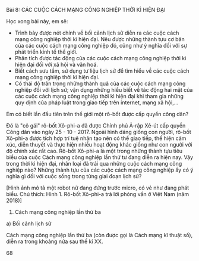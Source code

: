 Bài 8: CÁC CUỘC CÁCH MẠNG CÔNG NGHIỆP THỜI KÌ HIỆN ĐẠI

Học xong bài này, em sẽ:
- Trình bày được nét chính về bối cảnh lịch sử diễn ra các cuộc cách mạng công nghiệp thời kì hiện đại. Nêu được những thành tựu cơ bản của các cuộc cách mạng công nghiệp đó, cũng như ý nghĩa đối với sự phát triển kinh tế thế giới.
- Phân tích được tác động của các cuộc cách mạng công nghiệp thời kì hiện đại đối với xã hội và văn hoá.
- Biết cách sưu tầm, sử dụng tư liệu lịch sử để tìm hiểu về các cuộc cách mạng công nghiệp thời kì hiện đại.
- Có thái độ trân trọng những thành quả của các cuộc cách mạng công nghiệp đối với lịch sử; vận dụng những hiểu biết về tác động hai mặt của các cuộc cách mạng công nghiệp thời kì hiện đại khi tham gia những quy định của pháp luật trong giao tiếp trên internet, mạng xã hội,...

Em có biết lần đầu tiên trên thế giới một rô-bốt được cấp quyền công dân?

Đó là "cô gái" rô-bốt Xô-phi-a đã được Chính phủ Ả-rập Xê-út cấp quyền Công dân vào ngày 25 - 10 - 2017. Ngoài hình dáng giống con người, rô-bốt Xô-phi-a được tích hợp trí tuệ nhân tạo nên có thể giao tiếp, thể hiện cảm xúc, diễn thuyết và thực hiện nhiều hoạt động khác giống như con người với độ chính xác rất cao. Rô-bốt Xô-phi-a là một trong những thành tựu tiêu biểu của cuộc Cách mạng công nghiệp lần thứ tư đang diễn ra hiện nay. Vậy trong thời kì hiện đại, nhân loại đã trải qua những cuộc cách mạng công nghiệp nào? Những thành tựu của các cuộc cách mạng công nghiệp ấy có ý nghĩa gì đối với cuộc sống trong từng giai đoạn lịch sử?

[Hình ảnh mô tả một robot nữ đang đứng trước micro, có vẻ như đang phát biểu. Chú thích: Hình 1. Rô-bốt Xô-phi-a trả lời phỏng vấn ở Việt Nam (năm 2018)]

1. Cách mạng công nghiệp lần thứ ba

a) Bối cảnh lịch sử

Cách mạng công nghiệp lần thứ ba (còn được gọi là Cách mạng kĩ thuật số), diễn ra trong khoảng nửa sau thế kỉ XX.

68